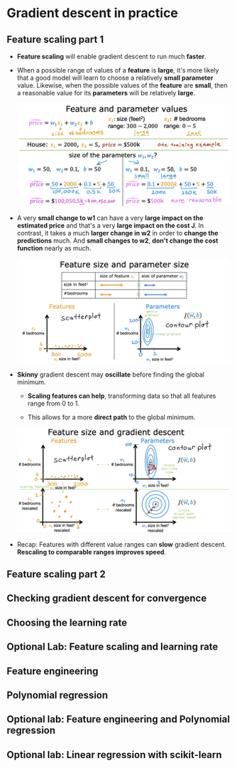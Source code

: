 # Gradient descent in practice

## Feature scaling part 1

- **Feature scaling** will enable gradient descent to run much **faster**.

- When a possible range of values of a **feature** is **large**, it's more likely that a good model will learn to choose a relatively **small parameter** value. Likewise, when the possible values of the **feature** are **small**, then a reasonable value for its **parameters** will be relatively **large**.

  ![alt text](resources/notes/01.png)

- A very **small change to w1** can have a very **large impact on the estimated price** and that's a very **large impact on the cost J**. In contrast, it takes a much **larger change in w2** in order to **change the predictions** much. And **small changes to w2**, **don't change the cost function** nearly as much.

  ![alt text](resources/notes/02.png)

- **Skinny** gradient descent may **oscillate** before finding the global minimum.

  - **Scaling features can help**, transforming data so that all features range from 0 to 1.

  - This allows for a more **direct path** to the global minimum.

  ![alt text](resources/notes/03.png)

- Recap: Features with different value ranges can **slow** gradient descent. **Rescaling to comparable ranges improves speed**.

## Feature scaling part 2

## Checking gradient descent for convergence

## Choosing the learning rate

## Optional Lab: Feature scaling and learning rate

## Feature engineering

## Polynomial regression

## Optional lab: Feature engineering and Polynomial regression

## Optional lab: Linear regression with scikit-learn
